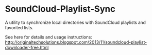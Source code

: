 SoundCloud-Playlist-Sync
========================

A utility to synchronize local directories with SoundCloud playlists and favorited lists.

See here for details and usage instructions: http://originaltechsolutions.blogspot.com/2013/11/soundcloud-playlist-downloader-free.html
